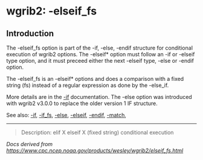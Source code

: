 # wgrib2: -elseif_fs

## Introduction

The -elseif_fs option is part of the
-if,
-else,
-endif structure for conditional execution of wgrib2 options.
The -elseif\* option must follow an
-if or -elseif type option, and it must preceed either the next
-elseif type,
-else or
-endif option.

The -elseif_fs is an
-elseif\* options and
does a comparison with a fixed string (fs) instead
of a regular expression as done by the -else_if.

More details are in the [-if](./if.md) documentation.
The -else option was introduced with wgrib2 v3.0.0 to replace
the older version 1 IF structure.

See also:
[-if](./if.md),
[-if_fs](./if_fs.md),
[-else](./else.md),
[-elseif](./elseif.md),
[-endif](./endif.md),
[-match](./match.md),

---

> Description: elif X elseif X (fixed string) conditional execution

_Docs derived from <https://www.cpc.ncep.noaa.gov/products/wesley/wgrib2/elseif_fs.html>_
